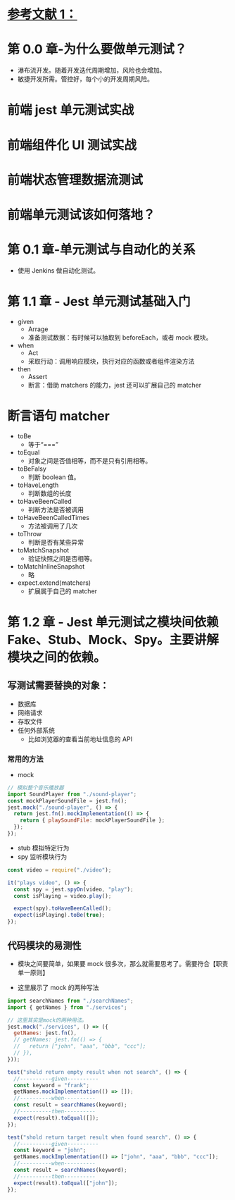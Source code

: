 # [参考文献 1：](https://www.bilibili.com/video/BV1Ad4y1C7vY/?spm_id_from=333.788&vd_source=59fab4ae7f7b6462cea577f55587fe78)

# 第 0.0 章-为什么要做单元测试？

- 瀑布流开发。随着开发迭代周期增加，风险也会增加。
- 敏捷开发所需。管控好，每个小的开发周期风险。

# 前端 jest 单元测试实战

# 前端组件化 UI 测试实战

# 前端状态管理数据流测试

# 前端单元测试该如何落地？

# 第 0.1 章-单元测试与自动化的关系

- 使用 Jenkins 做自动化测试。

# 第 1.1 章 - Jest 单元测试基础入门

- given
  - Arrage
  - 准备测试数据：有时候可以抽取到 beforeEach，或者 mock 模块。
- when
  - Act
  - 采取行动：调用响应模块，执行对应的函数或者组件渲染方法
- then
  - Assert
  - 断言：借助 matchers 的能力，jest 还可以扩展自己的 matcher

# 断言语句 matcher

- toBe
  - 等于“===”
- toEqual
  - 对象之间是否值相等，而不是只有引用相等。
- toBeFalsy
  - 判断 boolean 值。
- toHaveLength
  - 判断数组的长度
- toHaveBeenCalled
  - 判断方法是否被调用
- toHaveBeenCalledTimes
  - 方法被调用了几次
- toThrow
  - 判断是否有某些异常
- toMatchSnapshot
  - 验证快照之间是否相等。
- toMatchInlineSnapshot
  - 略
- expect.extend(matchers)
  - 扩展属于自己的 matcher

# 第 1.2 章 - Jest 单元测试之模块间依赖 Fake、Stub、Mock、Spy。主要讲解模块之间的依赖。

## 写测试需要替换的对象：

- 数据库
- 网络请求
- 存取文件
- 任何外部系统
  - 比如浏览器的查看当前地址信息的 API

### 常用的方法

- mock

```js
// 模拟整个音乐播放器
import SoundPlayer from "./sound-player";
const mockPlayerSoundFile = jest.fn();
jest.mock("./sound-player", () => {
  return jest.fn().mockImplementation(() => {
    return { playSoundFile: mockPlayerSoundFile };
  });
});
```

- stub 模拟特定行为
- spy 监听模块行为

```js
const video = require("./video");

it("plays video", () => {
  const spy = jest.spyOn(video, "play");
  const isPlaying = video.play();

  expect(spy).toHaveBeenCalled();
  expect(isPlaying).toBe(true);
});
```

## 代码模块的易测性

- 模块之间要简单，如果要 mock 很多次，那么就需要思考了。需要符合【职责单一原则】

- 这里展示了 mock 的两种写法

```js
import searchNames from "./searchNames";
import { getNames } from "./services";

// 这里其实是mock的两种用法。
jest.mock("./services", () => ({
  getNames: jest.fn(),
  // getNames: jest.fn(() => {
  //   return ["john", "aaa", "bbb", "ccc"];
  // }),
}));

test("shold return empty result when not search", () => {
  //----------given----------
  const keyword = "frank";
  getNames.mockImplementation(() => []);
  //----------when----------
  const result = searchNames(keyword);
  //----------then----------
  expect(result).toEqual([]);
});

test("shold return target result when found search", () => {
  //----------given----------
  const keyword = "john";
  getNames.mockImplementation(() => ["john", "aaa", "bbb", "ccc"]);
  //----------when----------
  const result = searchNames(keyword);
  //----------then----------
  expect(result).toEqual(["john"]);
});
```
